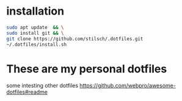 # installation
```bash
sudo apt update  && \
sudo install git && \
git clone https://github.com/stilsch/.dotfiles.git
~/.dotfiles/install.sh
```


# These are my personal dotfiles
some intesting other dotfiles
https://github.com/webpro/awesome-dotfiles#readme
